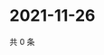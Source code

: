 # 2021-11-26

共 0 条

<!-- BEGIN WEIBO -->
<!-- 最后更新时间 Fri Nov 26 2021 00:21:32 GMT+0800 (China Standard Time) -->

<!-- END WEIBO -->
